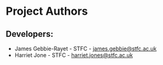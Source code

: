 Project Authors
===============

## Developers:

* James Gebbie-Rayet - STFC - james.gebbie@stfc.ac.uk 
* Harriet Jone - STFC - harriet.jones@stfc.ac.uk
